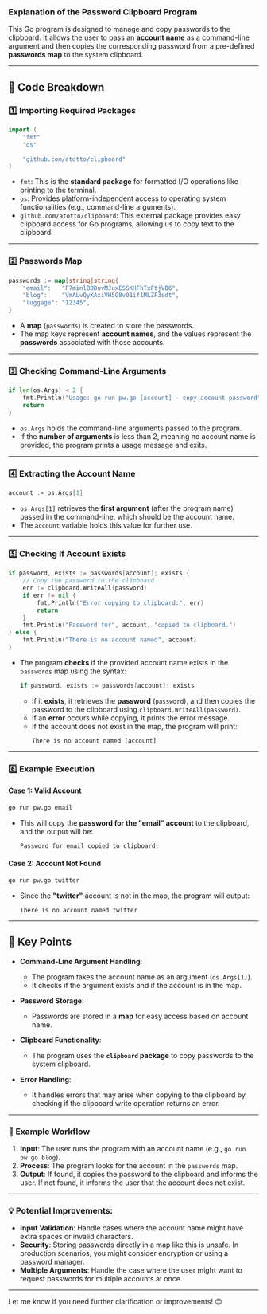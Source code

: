 ### **Explanation of the Password Clipboard Program**

This Go program is designed to manage and copy passwords to the clipboard. It allows the user to pass an **account name** as a command-line argument and then copies the corresponding password from a pre-defined **passwords map** to the system clipboard.

---

## **📌 Code Breakdown**

### **1️⃣ Importing Required Packages**
```go
import (
	"fmt"
	"os"

	"github.com/atotto/clipboard"
)
```
- `fmt`: This is the **standard package** for formatted I/O operations like printing to the terminal.
- `os`: Provides platform-independent access to operating system functionalities (e.g., command-line arguments).
- `github.com/atotto/clipboard`: This external package provides easy clipboard access for Go programs, allowing us to copy text to the clipboard.

---

### **2️⃣ Passwords Map**
```go
passwords := map[string]string{
	"email":   "F7minlBDDuvMJuxESSKHFhTxFtjVB6",
	"blog":    "VmALvQyKAxiVH5G8v01if1MLZF3sdt",
	"luggage": "12345",
}
```
- A **map** (`passwords`) is created to store the passwords. 
- The map keys represent **account names**, and the values represent the **passwords** associated with those accounts.

---

### **3️⃣ Checking Command-Line Arguments**
```go
if len(os.Args) < 2 {
	fmt.Println("Usage: go run pw.go [account] - copy account password")
	return
}
```
- `os.Args` holds the command-line arguments passed to the program.
- If the **number of arguments** is less than 2, meaning no account name is provided, the program prints a usage message and exits.

---

### **4️⃣ Extracting the Account Name**
```go
account := os.Args[1]
```
- `os.Args[1]` retrieves the **first argument** (after the program name) passed in the command-line, which should be the account name.
- The `account` variable holds this value for further use.

---

### **5️⃣ Checking If Account Exists**
```go
if password, exists := passwords[account]; exists {
	// Copy the password to the clipboard
	err := clipboard.WriteAll(password)
	if err != nil {
		fmt.Println("Error copying to clipboard:", err)
		return
	}
	fmt.Println("Password for", account, "copied to clipboard.")
} else {
	fmt.Println("There is no account named", account)
}
```
- The program **checks** if the provided account name exists in the `passwords` map using the syntax:
  ```go
  if password, exists := passwords[account]; exists
  ```
  - If it **exists**, it retrieves the **password** (`password`), and then copies the password to the clipboard using `clipboard.WriteAll(password)`.
  - If an **error** occurs while copying, it prints the error message.
  - If the account does not exist in the map, the program will print:
    ```
    There is no account named [account]
    ```

---

### **6️⃣ Example Execution**

#### Case 1: Valid Account
```bash
go run pw.go email
```
- This will copy the **password for the "email" account** to the clipboard, and the output will be:
  ```
  Password for email copied to clipboard.
  ```

#### Case 2: Account Not Found
```bash
go run pw.go twitter
```
- Since the **"twitter"** account is not in the map, the program will output:
  ```
  There is no account named twitter
  ```

---

## **🔹 Key Points**

- **Command-Line Argument Handling**: 
  - The program takes the account name as an argument (`os.Args[1]`).
  - It checks if the argument exists and if the account is in the map.

- **Password Storage**: 
  - Passwords are stored in a **map** for easy access based on account name.

- **Clipboard Functionality**: 
  - The program uses the **`clipboard` package** to copy passwords to the system clipboard.

- **Error Handling**: 
  - It handles errors that may arise when copying to the clipboard by checking if the clipboard write operation returns an error.

---

### **🔹 Example Workflow**

1. **Input**: The user runs the program with an account name (e.g., `go run pw.go blog`).
2. **Process**: The program looks for the account in the `passwords` map.
3. **Output**: If found, it copies the password to the clipboard and informs the user. If not found, it informs the user that the account does not exist.

---

### **💡 Potential Improvements:**
- **Input Validation**: Handle cases where the account name might have extra spaces or invalid characters.
- **Security**: Storing passwords directly in a map like this is unsafe. In production scenarios, you might consider encryption or using a password manager.
- **Multiple Arguments**: Handle the case where the user might want to request passwords for multiple accounts at once.

---

Let me know if you need further clarification or improvements! 😊